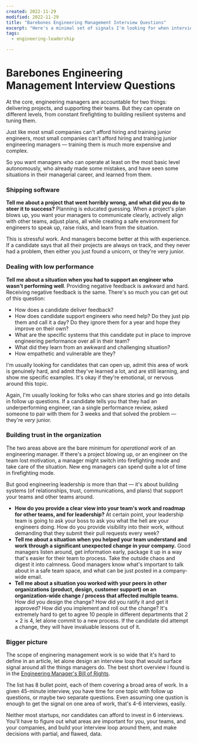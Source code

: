 ```yaml
---
created: 2022-11-29
modified: 2022-11-29
title: "Barebones Engineering Management Interview Questions"
excerpt: "Here's a minimal set of signals I'm looking for when interviewing engineering managers."
tags:
  - engineering-leadership

---
```


# Barebones Engineering Management Interview Questions

At the core, engineering managers are accountable for two things: delivering projects, and supporting their teams. But they can operate on different levels, from constant firefighting to building resilient systems and tuning them.

Just like most small companies can't afford hiring and training junior engineers, most small companies can't afford hiring and training junior engineering managers — training them is much more expensive and complex.

So you want managers who can operate at least on the most basic level autonomously, who already made some mistakes, and have seen some situations in their managerial career, and learned from them.

### Shipping software

**Tell me about a project that went horribly wrong, and what did you do to steer it to success?** Planning is educated guessing. When a project's plan blows up, you want your managers to communicate clearly, actively align with other teams, adjust plans, all while creating a safe environment for engineers to speak up, raise risks, and learn from the situation.

This is stressful work. And managers become better at this with experience. If a candidate says that all their projects are always on track, and they never had a problem, then either you just found a unicorn, or they're very junior.


### Dealing with low performance

**Tell me about a situation when you had to support an engineer who wasn't performing well**.  Providing negative feedback is awkward and hard. Receiving negative feedback is the same. There's so much you can get out of this question:
- How does a candidate deliver feedback?
- How does candidate support engineers who need help? Do they just pip them and call it a day? Do they ignore them for a year and hope they improve on their own?
- What are the specific systems that this candidate put in place to improve engineering performance over all in their team?
- What did they learn from an awkward and challenging situation?
- How empathetic and vulnerable are they?

I'm usually looking for candidates that can open up, admit this area of work is genuinely hard, and admit they've learned a lot, and are still learning, and show me specific examples. It's okay if they're emotional, or nervous around this topic.

Again, I'm usually looking for folks who can share stories and go into details in follow up questions. If a candidate tells you that they had an underperforming engineer, ran a single performance review, asked someone to pair with them for 3 weeks and that solved the problem — they're *very* junior.


### Building trust in the organization

The two areas above are the bare minimum for _operational work_ of an engineering manager. If there's a project blowing up, or an engineer on the team lost motivation, a manager might switch into firefighting mode and take care of the situation. New eng managers can spend quite a lot of time in firefighting mode.

But good engineering leadership is more than that — it's about building systems (of relationships, trust, communications, and plans) that support your teams and other teams around.

- **How do you provide a clear view into your team's work and roadmap for other teams, and for leadership?** At certain point, your leadership team is going to ask your boss to ask you what the hell are your engineers doing. How do you provide visibility into their work, without demanding that they submit their pull requests every week?
- **Tell me about a situation when you helped your team understand and work through a significant unexpected change in your company.** Good managers listen around, get information early, package it up in a way that's easier for their team to process. Take the outside chaos and digest it into calmness. Good managers know what's important to talk about in a safe team space, and what can be just posted in a company-wide email.
- **Tell me about a situation you worked with your peers in other organizations (product, design, customer support) on an organization-wide change / process that affected multiple teams.** How did you design the change? How did you ratify it and get it approved? How did you implement and roll out the change? It's extremely hard to get to agree 10 people in different departments that 2 × 2 is 4, let alone commit to a new process. If the candidate did attempt a change, they will have invaluable lessons out of it.

### Bigger picture

The scope of enginering management work is so wide that it's hard to define in an article, let alone design an interview loop that would surface signal around all the things managers do. The best short overview I found is in the [Engineering Manager's Bill of Rights](https://www.honeycomb.io/blog/an-engineering-managers-bill-of-rights-and-responsibilities).

The list has 8 bullet point, each of them covering a broad area of work. In a given 45-minute interview, you have time for one topic with follow up questions, or maybe two separate questions. Even assuming one qustion is enough to get the signal on one area of work, that's 4-6 interviews, easily.

Neither most startups, nor candidates can afford to invest in 6 interviews. You'll have to figure out what areas are important for you, your teams, and your companies, and build your interview loop around them, and make decisions with partial, and flawed, data.
